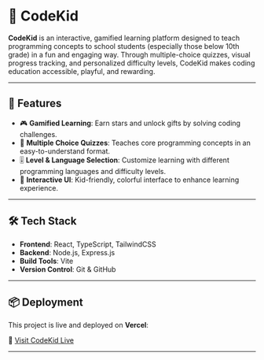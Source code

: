 # 🚀 CodeKid

**CodeKid** is an interactive, gamified learning platform designed to teach programming concepts to school students (especially those below 10th grade) in a fun and engaging way. Through multiple-choice quizzes, visual progress tracking, and personalized difficulty levels, CodeKid makes coding education accessible, playful, and rewarding.

---

## 🎯 Features

- 🎮 **Gamified Learning**: Earn stars and unlock gifts by solving coding challenges.
- 🧠 **Multiple Choice Quizzes**: Teaches core programming concepts in an easy-to-understand format.
- 🎚️ **Level & Language Selection**: Customize learning with different programming languages and difficulty levels.
- 🧩 **Interactive UI**: Kid-friendly, colorful interface to enhance learning experience.

---

## 🛠️ Tech Stack

- **Frontend**: React, TypeScript, TailwindCSS
- **Backend**: Node.js, Express.js
- **Build Tools**: Vite
- **Version Control**: Git & GitHub

---

## 📦 Deployment

This project is live and deployed on **Vercel**:

🔗 [Visit CodeKid Live](https://code-kid-vr2g.vercel.app/)

---


